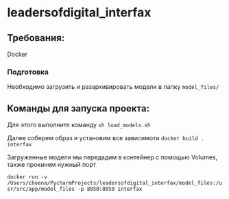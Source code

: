 # leadersofdigital_interfax


## Требования:
Docker

### Подготовка
Необходимо загрузить и разархивировать модели в папку `model_files/`

## Команды для запуска проекта:
Для этого выполните команду
```sh load_models.sh```

Далее соберем образ и установим все зависимоти
```docker build . interfax```

Загруженные модели мы передадим в контейнер с помощью Volumes, также прокинем нужный порт

```docker run -v /Users/cheena/PycharmProjects/leadersofdigital_interfax/model_files:/usr/src/app/model_files -p 8050:8050 interfax```
